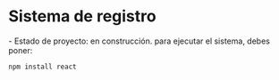 <h1> Sistema de registro</h1>
- Estado de proyecto: en construcción.
para ejecutar el sistema, debes poner:

```npm install react```
